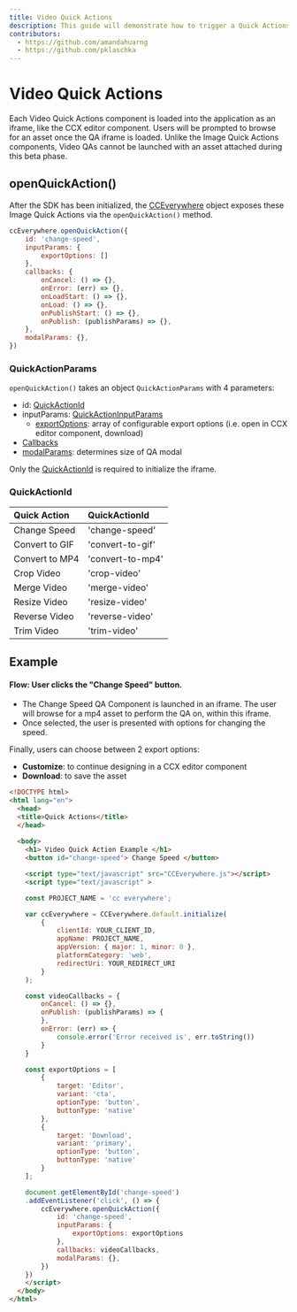 ```yaml
---
title: Video Quick Actions
description: This guide will demonstrate how to trigger a Quick Actions editor for videos.
contributors:
  - https://github.com/amandahuarng
  - https://github.com/pklaschka
---
```


# Video Quick Actions

Each Video Quick Actions component is loaded into the application as an iframe, like the CCX editor component. Users will be prompted to browse for an asset once the QA iframe is loaded. Unlike the Image Quick Actions components, Video QAs cannot be launched with an asset attached during this beta phase.

## openQuickAction()
After the SDK has been initialized, the [CCEverywhere](../../../reference/index.md#cceverywhere) object exposes these Image Quick Actions via the `openQuickAction()` method. 

```js
ccEverywhere.openQuickAction({
    id: 'change-speed', 
    inputParams: {
        exportOptions: []
    },
    callbacks: {
        onCancel: () => {},
        onError: (err) => {},
        onLoadStart: () => {},
        onLoad: () => {},
        onPublishStart: () => {},
        onPublish: (publishParams) => {},
    },
    modalParams: {},
})
```

### QuickActionParams
`openQuickAction()` takes an object `QuickActionParams` with 4 parameters:
* id: [QuickActionId](../../../reference/quick_actions/index.md#quickactionid)
* inputParams: [QuickActionInputParams](../../../reference/quick_actions/index.mdquickactioninputparams)
  * [exportOptions](../../../reference/quick_actions/index.md#exportoption): array of configurable export options (i.e. open in CCX editor component, download)
* [Callbacks](../../../reference/shared_types/index.md#callbacks)
* [modalParams](../../../reference/shared_types/index.md#modalparams): determines size of QA modal


Only the [QuickActionId](#quickactionid) is required to initialize the iframe.


### QuickActionId
| Quick Action | QuickActionId
| :-- | :-- 
| Change Speed | 'change-speed'
| Convert to GIF | 'convert-to-gif'
| Convert to MP4 | 'convert-to-mp4'
| Crop Video | 'crop-video'
| Merge Video | 'merge-video'
| Resize Video | 'resize-video'
| Reverse Video | 'reverse-video'
| Trim Video | 'trim-video'


## Example 
#### Flow: User clicks the "Change Speed" button.
* The Change Speed QA Component is launched in an iframe. The user will browse for a mp4 asset to perform the QA on, within this iframe. 
* Once selected, the user is presented with options for changing the speed. 

Finally, users can choose between 2 export options: 
* __Customize__: to continue designing in a CCX editor component
* __Download__: to save the asset

```html
<!DOCTYPE html>
<html lang="en">
  <head>
  <title>Quick Actions</title>
  </head>
    
  <body>
    <h1> Video Quick Action Example </h1>
    <button id="change-speed"> Change Speed </button>

    <script type="text/javascript" src="CCEverywhere.js"></script>
    <script type="text/javascript" >

    const PROJECT_NAME = 'cc everywhere';

    var ccEverywhere = CCEverywhere.default.initialize(
        {
            clientId: YOUR_CLIENT_ID,
            appName: PROJECT_NAME,
            appVersion: { major: 1, minor: 0 },
            platformCategory: 'web',
            redirectUri: YOUR_REDIRECT_URI
        }
    );

    const videoCallbacks = {
        onCancel: () => {},
        onPublish: (publishParams) => {
        },
        onError: (err) => {
            console.error('Error received is', err.toString())
        }
    }

    const exportOptions = [
        {
            target: 'Editor',
            variant: 'cta',
            optionType: 'button',
            buttonType: 'native'
        },
        {
            target: 'Download',
            variant: 'primary',
            optionType: 'button',
            buttonType: 'native'
        }
    ];

    document.getElementById('change-speed')
    .addEventListener('click', () => {
        ccEverywhere.openQuickAction({
            id: 'change-speed', 
            inputParams: { 
                exportOptions: exportOptions
            },
            callbacks: videoCallbacks,
            modalParams: {},
        })
    })
    </script>
  </body> 
</html>
```

